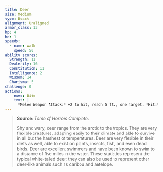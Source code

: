 ```yaml
---
title: Deer
size: Medium
type: Beast
alignment: Unaligned
armor_class: 13
hp: 4
hd: 1
speeds:
  - name: walk
    speed: 50
ability_scores:
  Strength: 11
  Dexterity: 16
  Constitution: 11
  Intelligence: 2
  Wisdom: 14
  Charisma: 5
challenge: 0
actions:
  - name: Bite
    text: |
      *Melee Weapon Attack:* +2 to hit, reach 5 ft., one target. *Hit:* 2 (1d4) piercing damage.
---
```


> **Source:** *Tome of Horrors Complete*.
>
> Shy and wary, deer range from the arctic to the tropics. They are very flexible creatures, adapting easily to their climate and able to survive in all but the harshest of temperatures. Deer are very flexible in their diets as well, able to exist on plants, insects, fish, and even dead birds. Deer are excellent swimmers and have been known to swim to a distance of five miles in the water. These statistics represent the typical white-tailed deer; they can also be used to represent other deer-like animals such as caribou and antelope.
